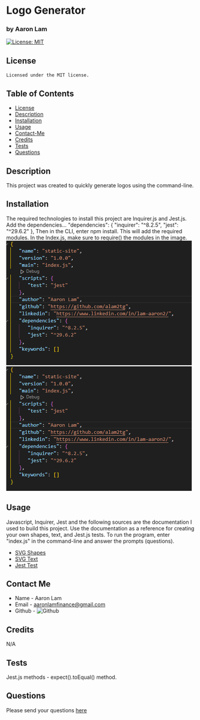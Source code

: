 
# Logo Generator
### by Aaron Lam


[![License: MIT](https://img.shields.io/badge/License-MIT-yellow.svg)](https://opensource.org/licenses/MIT)
## License
	Licensed under the MIT license.


## Table of Contents
* [License](#license)
* [Description](#description)
* [Installation](#instillation)
* [Usage](#usage)
* [Contact-Me](#contact-me)
* [Credits](#credits)
* [Tests](#tests)
* [Questions](#questions)

## Description
This project was created to quickly generate logos using the command-line.

## Installation
The required technologies to install this project are Inquirer.js and Jest.js. Add the dependencies...
	"dependencies": {
		"inquirer": "^8.2.5",
		"jest": "^29.6.2"
	},
Then in the CLI, enter npm install. This will add the required modules. In the Index.js, make sure to require() the modules in the image.
![Dependencies](./images/dependencies.png)
![Require Modules](./images/dependencies.png)


## Usage
Javascript, Inquirer, Jest and the following sources are the documentation I used to build this project. Use the documentation as a reference for creating your own shapes, text, and Jest.js tests. To run the program, enter "index.js" in the command-line and answer the prompts (questions).

* [SVG Shapes](https://developer.mozilla.org/en-US/docs/Web/SVG/Tutorial/Basic_Shapes)
* [SVG Text](https://developer.mozilla.org/en-US/docs/Web/SVG/Tutorial/Texts)
* [Jest Test](https://jestjs.io/docs/expect)



## Contact Me
* Name - Aaron Lam
* Email - aaronlamfinance@gmail.com
* Github - ![Github](https://github.com/alam2tg)

## Credits
N/A

## Tests
Jest.js methods - expect().toEqual() method.

## Questions
Please send your questions [here](mailto:aaronlamfinance@gmail.com)